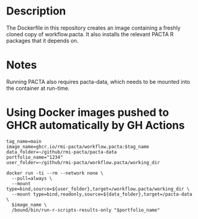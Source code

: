 # Description

The Dockerfile in this repository creates an image containing a freshly
cloned copy of workflow.pacta. It also installs the relevant PACTA R packages 
that it depends on.

# Notes

Running PACTA also requires pacta-data, which needs to be mounted into the 
container at run-time.

# Using Docker images pushed to GHCR automatically by GH Actions

``` {.bash}
tag_name=main
image_name=ghcr.io/rmi-pacta/workflow.pacta:$tag_name
data_folder=~/github/rmi-pacta/pacta-data
portfolio_name="1234"
user_folder=~/github/rmi-pacta/workflow.pacta/working_dir

docker run -ti --rm --network none \
  --pull=always \
  --mount type=bind,source=${user_folder},target=/workflow.pacta/working_dir \
  --mount type=bind,readonly,source=${data_folder},target=/pacta-data \
  $image_name \
  /bound/bin/run-r-scripts-results-only "$portfolio_name"
```
